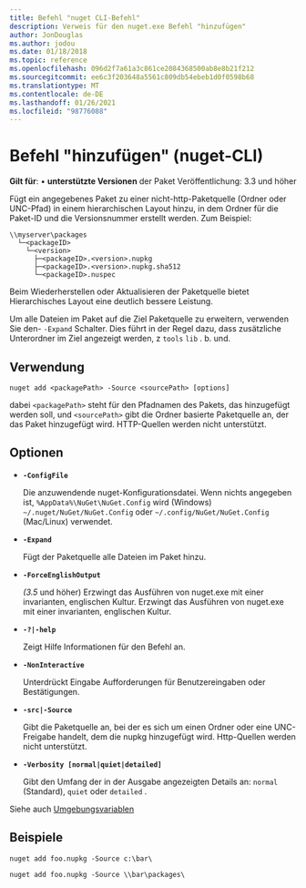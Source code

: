 ```yaml
---
title: Befehl "nuget CLI-Befehl"
description: Verweis für den nuget.exe Befehl "hinzufügen"
author: JonDouglas
ms.author: jodou
ms.date: 01/18/2018
ms.topic: reference
ms.openlocfilehash: 096d2f7a61a3c861ce2084368500ab8e8b21f212
ms.sourcegitcommit: ee6c3f203648a5561c809db54ebeb1d0f0598b68
ms.translationtype: MT
ms.contentlocale: de-DE
ms.lasthandoff: 01/26/2021
ms.locfileid: "98776088"
---
```

# <a name="add-command-nuget-cli"></a>Befehl "hinzufügen" (nuget-CLI)

**Gilt für**: &bullet; **unterstützte Versionen** der Paket Veröffentlichung: 3.3 und höher

Fügt ein angegebenes Paket zu einer nicht-http-Paketquelle (Ordner oder UNC-Pfad) in einem hierarchischen Layout hinzu, in dem Ordner für die Paket-ID und die Versionsnummer erstellt werden. Zum Beispiel:

```
\\myserver\packages
  └─<packageID>
    └─<version>
      ├─<packageID>.<version>.nupkg
      ├─<packageID>.<version>.nupkg.sha512
      └─<packageID>.nuspec
```

Beim Wiederherstellen oder Aktualisieren der Paketquelle bietet Hierarchisches Layout eine deutlich bessere Leistung.

Um alle Dateien im Paket auf die Ziel Paketquelle zu erweitern, verwenden Sie den- `-Expand` Schalter. Dies führt in der Regel dazu, dass zusätzliche Unterordner im Ziel angezeigt werden, z `tools` `lib` . b. und.

## <a name="usage"></a>Verwendung

```cli
nuget add <packagePath> -Source <sourcePath> [options]
```

dabei `<packagePath>` steht für den Pfadnamen des Pakets, das hinzugefügt werden soll, und `<sourcePath>` gibt die Ordner basierte Paketquelle an, der das Paket hinzugefügt wird. HTTP-Quellen werden nicht unterstützt.

## <a name="options"></a>Optionen

- **`-ConfigFile`**

  Die anzuwendende nuget-Konfigurationsdatei. Wenn nichts angegeben ist, `%AppData%\NuGet\NuGet.Config` wird (Windows) `~/.nuget/NuGet/NuGet.Config` oder `~/.config/NuGet/NuGet.Config` (Mac/Linux) verwendet.

- **`-Expand`**

  Fügt der Paketquelle alle Dateien im Paket hinzu.

- **`-ForceEnglishOutput`**

  *(3.5* und höher) Erzwingt das Ausführen von nuget.exe mit einer invarianten, englischen Kultur.
Erzwingt das Ausführen von nuget.exe mit einer invarianten, englischen Kultur.

- **`-?|-help`**

  Zeigt Hilfe Informationen für den Befehl an.

- **`-NonInteractive`**

  Unterdrückt Eingabe Aufforderungen für Benutzereingaben oder Bestätigungen.

- **`-src|-Source`**

   Gibt die Paketquelle an, bei der es sich um einen Ordner oder eine UNC-Freigabe handelt, dem die nupkg hinzugefügt wird. Http-Quellen werden nicht unterstützt.

- **`-Verbosity [normal|quiet|detailed]`**

  Gibt den Umfang der in der Ausgabe angezeigten Details an: `normal` (Standard), `quiet` oder `detailed` .

Siehe auch [Umgebungsvariablen](cli-ref-environment-variables.md)

## <a name="examples"></a>Beispiele

```cli
nuget add foo.nupkg -Source c:\bar\

nuget add foo.nupkg -Source \\bar\packages\
```

